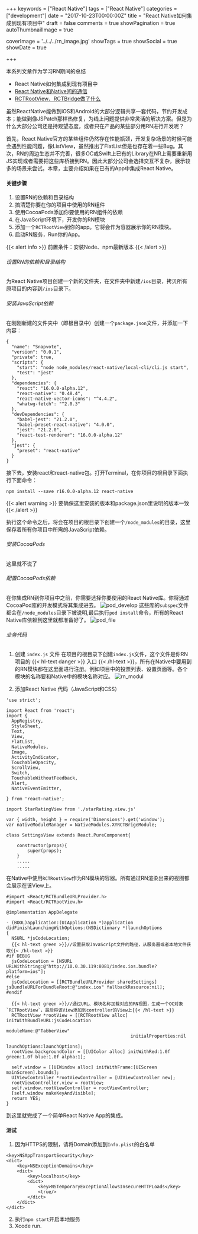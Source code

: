 +++
keywords = ["React Native"]
tags = ["React Native"]
categories = ["development"]
date = "2017-10-23T00:00:00Z"
title = "React Native如何集成到现有项目中"
draft = false
comments = true
showPagination = true
autoThumbnailImage = true

coverImage = '../../../rn_image.jpg'
showTags = true
showSocial = true
showDate = true

+++
<!-- thumbnailImage = 'rn_thumbnailImage.jpeg'
thumbnailImagePosition = 'bottom' -->

本系列文章作为学习RN期间的总结

- React Native如何集成到现有项目中
- [React Native和Native间的通信](https://linkrober.github.io/bookshelf/2017/10/react-native%E5%92%8Cnative%E9%97%B4%E7%9A%84%E9%80%9A%E4%BF%A1/)
- [RCTRootView、RCTBridge做了什么](https://linkrober.github.io/bookshelf/2017/10/rctrootviewrctbridge%E5%81%9A%E4%BA%86%E4%BB%80%E4%B9%88/)



<!--more-->


虽然ReactNative能做到iOS和Android的大部分逻辑共享一套代码，节约开发成本；能做到像JSPatch那样热修复，为线上问题提供非常灵活的解决方案。但是为什么大部分公司还是持观望态度，或者只在产品的某些部分用RN进行开发呢？

首先，React Native官方的某些组件仍然存在性能瓶颈，开发复杂场景的时候可能会遇到性能问题，像ListView，虽然推出了FlatList但是也存在着一些Bug。其次，RN的周边生态并不完善，很多OC或Swift上已有的Library在NR上需要重新用JS实现或者需要把这些库桥接到RN。因此大部分公司会选择交互不复杂，展示较多的场景来尝试。本章，主要介绍如果在已有的App中集成React Native。


#### 关键步骤
1. 设置RN的依赖和目录结构
2. 搞清楚你要在你的项目中使用的RN组件
3. 使用CocoaPods添加你要使用的RN组件的依赖
4. 在JavaScript环境下，开发你的RN模块
5. 添加一个`RCTRootView`到你的app。它将会作为容器展示你的RN模块。
6. 启动RN服务，Run你的App。

{{< alert info >}}
前置条件：安装Node、npm最新版本
{{< /alert >}}

###### 设置RN的依赖和目录结构
为React Native项目创建一个新的文件夹，在文件夹中新建`/ios`目录，拷贝所有原项目的内容到`/ios`目录下。

###### 安装JavaScript依赖
在刚刚新建的文件夹中（即根目录中）创建一个`package.json`文件，并添加一下内容：
```
{
  "name": "Snapvote",
  "version": "0.0.1",
  "private": true,
  "scripts": {
    "start": "node node_modules/react-native/local-cli/cli.js start",
    "test": "jest"
  },
  "dependencies": {
    "react": "16.0.0-alpha.12",
    "react-native": "0.48.4",
    "react-native-vector-icons": "^4.4.2",
    "whatwg-fetch": "^2.0.3"
  },
  "devDependencies": {
    "babel-jest": "21.2.0",
    "babel-preset-react-native": "4.0.0",
    "jest": "21.2.0",
    "react-test-renderer": "16.0.0-alpha.12"
  },
  "jest": {
    "preset": "react-native"
  }
}
```
接下去，安装react和react-native包。打开Terminal，在你项目的根目录下面执行下面命令：
```
npm install --save r16.0.0-alpha.12 react-native
```

{{< alert warning >}}
要确保这里安装的版本和package.json里说明的版本一致
{{< /alert >}}

执行这个命令之后，将会在项目的根目录下创建一个`/node_modules`的目录，这里保存着所有你项目中所需的JavaScript依赖。

###### 安装CocoaPods

这里就不说了

###### 配置CocoaPods依赖
在你集成RN到你项目中之前，你需要选择你要使用的React Native库。你将通过CocoaPod库的开发模式将其集成进去。
![pod_develop](../../../pod_develop.png)
这些库的`subspec`文件都会在`/node_modules`目录下被说明,最后执行`pod install`命令，所有的React Native库依赖到这里就都准备好了。
![pod_file](../../../pod_file.png)

###### 业务代码
1. 创建 `index.js` 文件
在项目的根目录下创建`index.js`文件，这个文件是你RN项目的
{{< hl-text danger >}}
入口
{{< /hl-text >}}，所有在Native中要用到的RN模块都在这里面进行注册。例如项目中的投票列表、设置页面等。各个模块的名称要和Native中的模块名称对应。
![rn_modul](../../../rn_modul.png)

2. 添加React Native 代码（JavaScript和CSS）

```
'use strict';

import React from 'react';
import {
  AppRegistry,
  StyleSheet,
  Text,
  View,
  FlatList,
  NativeModules,
  Image,
  ActivityIndicator,
  TouchableOpacity,
  ScrollView,
  Switch,
  TouchableWithoutFeedback,
  Alert,
  NativeEventEmitter,
  
} from 'react-native';

import StarRatingView from './starRating.view.js'

var { width, height } = require('Dimensions').get('window');
var nativeModuleManager = NativeModules.XYRCTBrigeModule;

class SettingsView extends React.PureComponent{

    constructor(props){
        super(props);
    }
    .....
    .....
```
在Native中使用`RCTRootView`作为RN模块的容器。所有通过RN渲染出来的视图都会展示在该View上。

```
#import <React/RCTBundleURLProvider.h>
#import <React/RCTRootView.h>

@implementation AppDelegate

- (BOOL)application:(UIApplication *)application didFinishLaunchingWithOptions:(NSDictionary *)launchOptions
{
  NSURL *jsCodeLocation;
  {{< hl-text green >}}//设置获取JavaScript文件的路径，从服务器或者本地文件获取{{< /hl-text >}}
#if DEBUG
  jsCodeLocation = [NSURL URLWithString:@"http://10.0.30.119:8081/index.ios.bundle?platform=ios"];
#else
  jsCodeLocation = [[RCTBundleURLProvider sharedSettings] jsBundleURLForBundleRoot:@"index.ios" fallbackResource:nil];
#endif
  
  {{< hl-text green >}}//通过URL、模块名称加载对应的RN视图，生成一个OC对象`RCTRootView`，最后将该View添加到controller的View上{{< /hl-text >}}
  RCTRootView *rootView = [[RCTRootView alloc] initWithBundleURL:jsCodeLocation
                                                      moduleName:@"TabberView"
                                               initialProperties:nil
                                                   launchOptions:launchOptions];
  rootView.backgroundColor = [[UIColor alloc] initWithRed:1.0f green:1.0f blue:1.0f alpha:1];
  
  self.window = [[UIWindow alloc] initWithFrame:[UIScreen mainScreen].bounds];
  UIViewController *rootViewController = [UIViewController new];
  rootViewController.view = rootView;
  self.window.rootViewController = rootViewController;
  [self.window makeKeyAndVisible];
  return YES;
}
```
到这里就完成了一个简单React Native App的集成。

#### 测试
1. 因为HTTPS的限制，请将Domain添加到`Info.plist`的白名单
```
<key>NSAppTransportSecurity</key>
<dict>
    <key>NSExceptionDomains</key>
    <dict>
        <key>localhost</key>
        <dict>
            <key>NSTemporaryExceptionAllowsInsecureHTTPLoads</key>
            <true/>
        </dict>
    </dict>
</dict>
```
2. 执行`npm start`开启本地服务
3. Xcode run.
